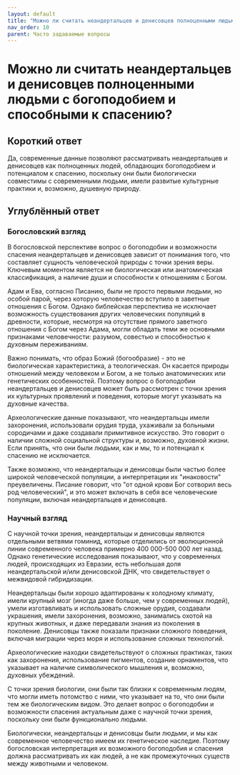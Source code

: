 ```yaml
---
layout: default
title: "Можно ли считать неандертальцев и денисовцев полноценными людьми с богоподобием и способными к спасению?"
nav_order: 10
parent: Часто задаваемые вопросы
---
```


# Можно ли считать неандертальцев и денисовцев полноценными людьми с богоподобием и способными к спасению?

## Короткий ответ

Да, современные данные позволяют рассматривать неандертальцев и денисовцев как полноценных людей, обладающих богоподобием и потенциалом к спасению, поскольку они были биологически совместимы с современными людьми, имели развитые культурные практики и, возможно, душевную природу.

## Углублённый ответ

### Богословский взгляд

В богословской перспективе вопрос о богоподобии и возможности спасения неандертальцев и денисовцев зависит от понимания того, что составляет сущность человеческой природы с точки зрения веры. Ключевым моментом является не биологическая или анатомическая классификация, а наличие души и способности к отношениям с Богом.

Адам и Ева, согласно Писанию, были не просто первыми людьми, но особой парой, через которую человечество вступило в заветные отношения с Богом. Однако библейская перспектива не исключает возможность существования других человеческих популяций в древности, которые, несмотря на отсутствие прямого заветного отношения с Богом через Адама, могли обладать теми же основными признаками человечности: разумом, совестью и способностью к духовным переживаниям.

Важно понимать, что образ Божий (богообразие) - это не биологическая характеристика, а теологическая. Он касается природы отношений между человеком и Богом, а не только анатомических или генетических особенностей. Поэтому вопрос о богоподобии неандертальцев и денисовцев может быть рассмотрен с точки зрения их культурных проявлений и поведения, которые могут указывать на духовные качества.

Археологические данные показывают, что неандертальцы имели захоронения, использовали орудия труда, ухаживали за больными сородичами и даже создавали примитивное искусство. Это говорит о наличии сложной социальной структуры и, возможно, духовной жизни. Если принять, что они были людьми, как и мы, то и потенциал к спасению не исключается.

Также возможно, что неандертальцы и денисовцы были частью более широкой человеческой популяции, а интерпретации их "инаковости" преувеличены. Писание говорит, что "от одной крови Бог сотворил весь род человеческий", и это может включать в себя все человеческие популяции, включая неандертальцев и денисовцев.

### Научный взгляд

С научной точки зрения, неандертальцы и денисовцы являются отдельными ветвями гоминид, которые отделились от эволюционной линии современного человека примерно 400 000-500 000 лет назад. Однако генетические исследования показывают, что у современных людей, происходящих из Евразии, есть небольшая доля неандертальской и/или денисовской ДНК, что свидетельствует о межвидовой гибридизации.

Неандертальцы были хорошо адаптированы к холодному климату, имели крупный мозг (иногда даже больше, чем у современных людей), умели изготавливать и использовать сложные орудия, создавали украшения, имели захоронения, возможно, занимались охотой на крупных животных, и даже передавали знания из поколения в поколение. Денисовцы также показали признаки сложного поведения, включая миграции через моря и использование сложных технологий.

Археологические находки свидетельствуют о сложных практиках, таких как захоронения, использование пигментов, создание орнаментов, что указывает на наличие символического мышления и, возможно, духовных убеждений.

С точки зрения биологии, они были так близки к современным людям, что могли иметь потомство с ними, что указывает на то, что они были тем же биологическим видом. Это делает вопрос о богоподобии и возможности спасения актуальным даже с научной точки зрения, поскольку они были функционально людьми.

Биологически, неандертальцы и денисовцы были людьми, и мы как современное человечество имеем их генетическое наследие. Поэтому богословская интерпретация их возможного богоподобия и спасения должна рассматривать их как людей, а не как промежуточных существ между животными и человеком.